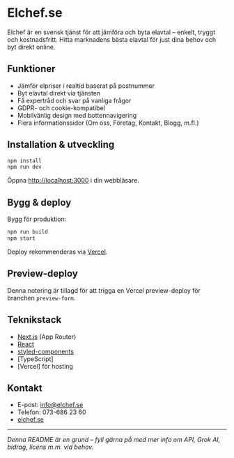 # Elchef.se

Elchef är en svensk tjänst för att jämföra och byta elavtal – enkelt, tryggt och kostnadsfritt. Hitta marknadens bästa elavtal för just dina behov och byt direkt online.

## Funktioner
- Jämför elpriser i realtid baserat på postnummer
- Byt elavtal direkt via tjänsten
- Få expertråd och svar på vanliga frågor
- GDPR- och cookie-kompatibel
- Mobilvänlig design med bottennavigering
- Flera informationssidor (Om oss, Företag, Kontakt, Blogg, m.fl.)

## Installation & utveckling

```bash
npm install
npm run dev
```

Öppna [http://localhost:3000](http://localhost:3000) i din webbläsare.

## Bygg & deploy

Bygg för produktion:
```bash
npm run build
npm start
```

Deploy rekommenderas via [Vercel](https://vercel.com/).

## Preview-deploy

Denna notering är tillagd för att trigga en Vercel preview-deploy för branchen `preview-form`.

## Teknikstack
- [Next.js](https://nextjs.org/) (App Router)
- [React](https://react.dev/)
- [styled-components](https://styled-components.com/)
- [TypeScript]
- [Vercel] för hosting

## Kontakt
- E-post: info@elchef.se
- Telefon: 073-686 23 60
- [elchef.se](https://elchef.se)

---

*Denna README är en grund – fyll gärna på med mer info om API, Grok AI, bidrag, licens m.m. vid behov.*
